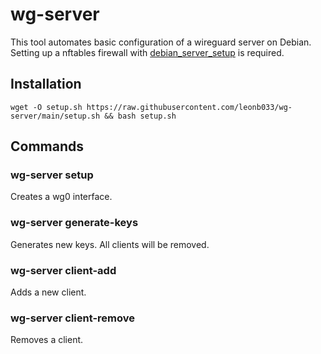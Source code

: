 # wg-server

This tool automates basic configuration of a wireguard server on Debian.
Setting up a nftables firewall with [debian_server_setup](https://github.com/leonb033/debian_server_setup) is required.

## Installation
`wget -O setup.sh https://raw.githubusercontent.com/leonb033/wg-server/main/setup.sh && bash setup.sh`

## Commands
### wg-server setup
Creates a wg0 interface.

### wg-server generate-keys
Generates new keys. All clients will be removed.

### wg-server client-add
Adds a new client.

### wg-server client-remove
Removes a client.
